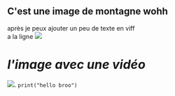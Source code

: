## C'est une image de montagne wohh
après je peux ajouter un peu de texte en viff  
a la ligne
![](https://alanmajchrowicz.com/wp-content/uploads/2019/01/glacier_peak_image_lake_north_cascades_washington_58245.jpg)
# _l'image avec une vidéo_
[![](https://www.gannett-cdn.com/-mm-/05e97d16e7fb53439a4222e53dcba47d4d31dde8/c=0-97-1280-584/local/-/media/USATODAY/USATODAY/2014/06/04/1401911998000-AP-Color-Cosmos.jpg?width=3200&height=1680&fit=crop)](https://www.youtube.com/watch?v=JpIShIIrrpM).
`print("hello broo")`
